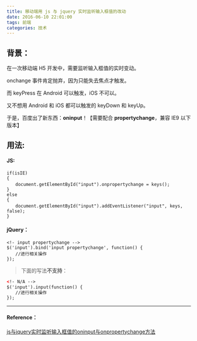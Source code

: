 ```yaml
---
title: 移动端用 js 与 jquery 实时监听输入框值的改动
date: 2016-06-10 22:01:00
tags: 前端
categories: 技术
---
```

  
## 背景：

在一次移动端 H5 开发中，需要监听输入框值的实时变动。

onchange 事件肯定抛弃，因为只能失去焦点才触发。

而 keyPress 在 Android 可以触发，iOS 不可以。

又不想用 Android 和 iOS 都可以触发的 keyDown 和 keyUp。

于是，百度出了新东西：**oninput**！【需要配合 **propertychange**，兼容 IE9 以下版本】

## 用法:

#### JS:

```
if(isIE) 
{ 
　　document.getElementById("input").onpropertychange = keys(); 
} 
else 
{ 
　　document.getElementById("input").addEventListener("input", keys, false);
}
```

#### jQuery：

```
<!- input propertychange -->
$('input').bind('input propertychange', function() { 
　　//进行相关操作 
});
```

> 下面的写法**不支持**：
```xml
<!- N/A -->
$('input').input(function() {
　　//进行相关操作 
});
```
> 

---

#### Reference：

[ js与jquery实时监听输入框值的oninput与onpropertychange方法](http://www.jb51.net/article/60789.htm) 